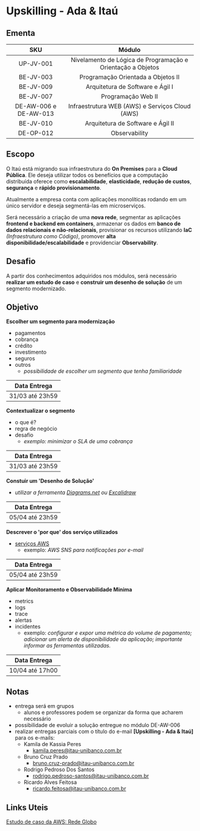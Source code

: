 # Upskilling - Ada & Itaú

## **Ementa**

SKU | Módulo |
:------: | :------: | 
UP-JV-001 | Nivelamento de Lógica de Programação e Orientação a Objetos |
BE-JV-003 | Programação Orientada a Objetos II |
BE-JV-009 | Arquitetura de Software e Ágil I |
BE-JV-007 | Programação Web II |
DE-AW-006 e DE-AW-013| Infraestrutura WEB (AWS) e Serviços Cloud (AWS) |
BE-JV-010 | Arquitetura de Software e Ágil II |x |
DE-OP-012 | Observability |

## **Escopo**

O Itaú está migrando sua infraestrutura do **On Premises** para a **Cloud Pública**. Ele deseja utilizar todos os benefícios que a computação distribuída oferece como **escalabilidade**, **elasticidade**, **redução de custos**, **segurança** e **rápido provisionamento**. 

Atualmente a empresa conta com aplicações monolíticas rodando em um único servidor e deseja segmentá-las em microserviços. 

Será necessário a criação de uma **nova rede**, segmentar as aplicações **frontend e backend em containers**, armazenar os dados em **banco de dados relacionais e não-relacionais**, provisionar os recursos utilizando **IaC** *(Infraestrutura como Código)*, promover **alta disponibilidade/escalabilidade** e providenciar **Observability**.

## **Desafio**

A partir dos conhecimentos adquiridos nos módulos, será necessário **realizar um estudo de caso** e **construir um desenho de solução** de um segmento modernizado.

## **Objetivo**

**Escolher um segmento para modernização**
  - pagamentos
  - cobrança
  - crédito
  - investimento
  - seguros
  - outros
    - *possibilidade de escolher um segmento que tenha familiaridade*

Data Entrega |
:------: |
31/03 até 23h59 |

**Contextualizar o segmento**
  - o que é?
  - regra de negócio
  - desafio
    - *exemplo: minimizar o SLA de uma cobrança*

Data Entrega |
:------: |
31/03 até 23h59 |

**Constuir um 'Desenho de Solução'**
  - *utilizar a ferramenta [Diagrams.net](https://app.diagrams.net/) ou [Excalidraw](https://excalidraw.com/)*

Data Entrega |
:------: |
05/04 até 23h59 |

**Descrever o 'por que' dos serviço utilizados**
  - [serviços AWS](https://docs.aws.amazon.com/index.html)
    - exemplo: *AWS SNS para notificações por e-mail*

Data Entrega |
:------: |
05/04 até 23h59 |

**Aplicar Monitoramento e Observabilidade Minima**
  - metrics
  - logs
  - trace
  - alertas
  - incidentes
    - exemplo: *configurar e expor uma métrica do volume de pagamento; adicionar um alerta de disponibilidade da aplicação; importante informar as ferramentas utilizadas.*

Data Entrega |
:------: |
10/04 até 17h00 |

## **Notas**

- entrega será em grupos
  - alunos e professores podem se organizar da forma que acharem necessário
- possibilidade de evoluir a solução entregue no módulo DE-AW-006
- realizar entregas parciais com o título do e-mail **[Upskilling - Ada & Itaú]** para os e-mails: 
  - Kamila de Kassia Peres 
    - kamila.peres@itau-unibanco.com.br
  - Bruno Cruz Prado 
    - bruno.cruz-prado@itau-unibanco.com.br
  - Rodrigo Pedroso Dos Santos
    - rodrigo.pedroso-santos@itau-unibanco.com.br
  - Ricardo Alves Feitosa 
    - ricardo.feitosa@itau-unibanco.com.br

## Links Uteis

[Estudo de caso da AWS: Rede Globo](https://aws.amazon.com/pt/solutions/case-studies/redeglobo/)
